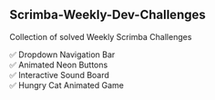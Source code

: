 ## Scrimba-Weekly-Dev-Challenges

Collection of solved Weekly Scrimba Challenges

✅ Dropdown Navigation Bar \
✅ Animated Neon Buttons \
✅ Interactive Sound Board \
✅ Hungry Cat Animated Game
